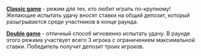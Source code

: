 <b><u>[Classic game](https://www.google.com)</u></b> - режим для тех, кто любит играть по-крупному! Желающие испытать удачу вносят ставки на общий депозит, который разыгрывается среди участников в конце раунда.

<b><u>[Double game](https://www.google.com)</u></b>  - отличный способ мгновенно испытать удачу. В раунде этого режима участвует всего 3 игрока с ограничением максимальной ставки. Победитель получит депозит троих игроков.